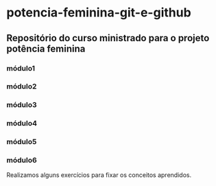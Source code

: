 # potencia-feminina-git-e-github

## Repositório do curso ministrado para o projeto potência feminina

### módulo1
### módulo2
### módulo3
### módulo4
### módulo5
### módulo6

Realizamos alguns exercícios para fixar os conceitos aprendidos.